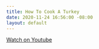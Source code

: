 ```yaml
---
title: How To Cook A Turkey
date: 2020-11-24 16:56:00 -08:00
layout: default
---
```


<p class="mt3 mb2 pb0"><a class="Button NoLine Caption" href="https://www.youtube.com/watch?v=uuh9ey601gE" target="_blank">Watch on Youtube</a></p>


<script>

window.location = "https://www.youtube.com/watch?v=uuh9ey601gE";

</script>